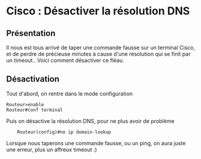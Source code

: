 # Cisco : Désactiver la résolution DNS

## Présentation

Il nous est tous arrivé de taper une commande fausse sur un terminal Cisco, et de perdre de précieuse minutes à cause d'une résolution qui se finit par un timeout.. Voici comment désactiver ce fléau.

## Désactivation

Tout d'abord, on rentre dans le mode configuration

```cisco
Routeur>enable
Routeur#conf terminal
```

Puis on désactive la résolution DNS, pour ne plus avoir de problème

```cisco
    Routeur(config)#no ip domain-lookup
```

Lorsque nous taperons une commande fausse, ou un ping, on aura juste une erreur, plus un affreux timeout :)

